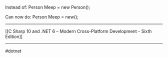 Instead of:
Person Meep = new Person();

Can now do:
Person Meep = new();

---
[[C Sharp 10 and .NET 6 – Modern Cross-Platform Development - Sixth Edition]]

---

#dotnet